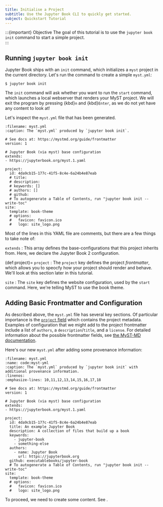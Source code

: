```yaml
---
title: Initialise a Project
subtitle: Use the Jupyter Book CLI to quickly get started.
subject: Quickstart Tutorial
---
```


:::{important} Objective
The goal of this tutorial is to use the `jupyter book init` command to start a simple project.  
:::

## Running `jupyter book init`

Jupyter Book ships with an `init` command, which initializes a `myst` project in the current directory. Let's run the command to create a simple `myst.yml`:

```shell
$ jupyter book init
```

The `init` command will ask whether you want to run the `start` command, which launches a local webserver that renders your MyST project. We will exit the program by pressing {kbd}`n` and {kbd}`Enter`, as we do not yet have any content to look at!

Let's inspect the `myst.yml` file that has been generated.

```{code} yaml
:filename: myst.yml
:caption: The `myst.yml` produced by `jupyter book init`.

# See docs at: https://mystmd.org/guide/frontmatter
version: 1

# Jupyter Book (via myst) base configuration
extends:
- https://jupyterbook.org/myst.1.yaml

project:
  id: 4da9cb15-177c-41f5-8c4e-6a24b4e87eab
  # title:
  # description:
  # keywords: []
  # authors: []
  # github:
  # To autogenerate a Table of Contents, run "jupyter book init --write-toc"
site:
  template: book-theme
  # options:
  #   favicon: favicon.ico
  #   logo: site_logo.png
```

Most of the lines in this YAML file are comments, but there are a few things to take note of:

`extends`
: This array defines the base-configurations that this project inherits from. Here, we declare the Jupyter Book 2 configuration.

(def:project)=
`project`
: The `project` key defines the project _frontmatter_, which allows you to speocfy how your project should render and behave. We'll look at this section later in this tutorial.

`site`
: The `site` key defines the website configuration, used by the `start` command. Here, we're telling MyST to use the book theme.

## Adding Basic Frontmatter and Configuration

As described above, the `myst.yml` file has several key sections. Of particular importance is the [`project` field](#def:project) which contains the project metadata. Examples of configuration that we might add to the project frontmatter include a list of `authors`, a `description`/`title`, and a `license`. For detailed information about the possible frontmatter fields, see [the MyST-MD documentation](xref:guide/frontmatter#available-frontmatter-fields).

Here's our new `myst.yml` after adding some provenance information:

```{code} yaml
:filename: myst.yml
:name: code:myst-yml
:caption: The `myst.yml` produced by `jupyter book init` with additional provenance information.
:linenos:
:emphasize-lines: 10,11,12,13,14,15,16,17,18

# See docs at: https://mystmd.org/guide/frontmatter
version: 1

# Jupyter Book (via myst) base configuration
extends:
- https://jupyterbook.org/myst.1.yaml

project:
  id: 4da9cb15-177c-41f5-8c4e-6a24b4e87eab
  title: An example Jupyter Book
  description: A collection of files that build up a book
  keywords:
    - jupyter-book
    - something-else
  authors:
    - name: Jupyter Book
      url: https://jupyterbook.org
  github: executablebooks/jupyter-book
  # To autogenerate a Table of Contents, run "jupyter book init --write-toc"
site:
  template: book-theme
  # options:
  #   favicon: favicon.ico
  #   logo: site_logo.png
```

To proceed, we need to create some content. See [](create-content.md).
